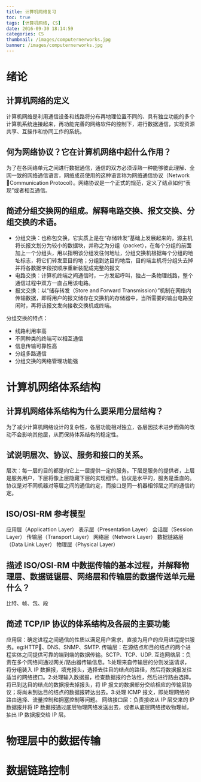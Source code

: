 ```yaml
---
title: 计算机网络复习
toc: true
tags: [计算机网络, CS]
date: 2016-09-30 18:14:59
categories: CS
thumbnail: /images/computernerworks.jpg
banner: /images/computernerworks.jpg
---
```


# 绪论

## 计算机网络的定义

计算机网络是利用通信设备和线路将分布再地理位置不同的、具有独立功能的多个计算机系统连接起来，再功能完善的网络软件的控制下，进行数据通信，实现资源共享、互操作和协同工作的系统。

<!--more-->

## 何为网络协议？它在计算机网络中起什么作用？

为了在各网络单元之间进行数据通信，通信的双方必须谆熟一种能够彼此理解、全网一致的网络通信语言，网络成员使用的这种语言称为网络通信协议（Network Communication Protocol）。网络协议是一个正式的规范，定义了结点如何“表现”或者相互通信。

## 简述分组交换网的组成。解释电路交换、报文交换、分组交换的术语。

- 分组交换：也称包交换，它实质上是在“存储转发”基础上发展起来的，源主机将长报文划分为较小的数据块，并称之为分组（packet），在每个分组的前面加上一个分组头，用以指明该分组发往何地址，分组交换机根据每个分组的地址标志，将它们转发至目的地；分组到达目的地后，目的端主机将分组头去掉并将各数据字段按顺序重新装配成完整的报文
- 电路交换：计算机终端之间通信时，一方发起呼叫，独占一条物理线路，整个通信过程中双方一直占用该电路。
- 报文交换：以“储存转发（Store and Forward Transmission）”机制在网络内传输数据，即将用户的报文储存在交换机的存储器中，当所需要的输出电路空闲时，再将该报文发向接收交换机或终端。

分组交换的特点：

- 线路利用率高
- 不同种类的终端可以相互通信
- 信息传输可靠性高
- 分组多路通信
- 分组交换的网络管理功能强

# 计算机网络体系结构

## 计算机网络体系结构为什么要采用分层结构？

为了减少计算机网络设计的复杂性，各层功能相对独立，各层因技术进步而做的改动不会影响其他层，从而保持体系结构的稳定性。

## 试说明层次、协议、服务和接口的关系。

层次：每一层的目的都是向它上一层提供一定的服务。下层是服务的提供者，上层是服务用户，下层将像上层隐藏下层的实现细节。协议是水平的，服务是垂直的。
协议是对不同机器对等层之间的通信约定，而接口是同一机器相邻层之间的通信约定。

## ISO/OSI-RM 参考模型

应用层（Applicattion Layer）
表示层（Presentation Layer）
会话层（Session Layer）
传输层（Transport Layer）
网络层（Network Layer）
数据链路层（Data Link Layer）
物理层（Physical Layer）

## 描述 ISO/OSI-RM 中数据传输的基本过程，并解释物理层、数据链锯层、网络层和传输层的数据传送单元是什么？

比特、帧、包、段

## 简述 TCP/IP 协议的体系结构及各层的主要功能

应用层：确定进程之间通信的性质以满足用户需求，直接为用户的应用进程提供服务。eg:HTTP、DNS、SNMP、SMTP.
传输层：在源结点和目的结点的两个进程实体之间提供可靠的端到端的数据传输。SCTP、TCP、UDP.
互连网络层：负责在多个网络间通过网关/路由器传输信息。1:处理来自传输层的分则发送请求，将分组装入 IP 数据报，填充报头，选择去往目的结点的路径，然后将数据报发往适当的网络接口。2:处理输入数据报，检查数据报的合法性，然后进行路由选择。将已到达目的结点的数据报去掉报头，将 IP 报文的数据部分交给相应的传输层协议；将尚未到达目的结点的数据报转达出去。3:处理 ICMP 报文，即处理网络的路由选择、流量控制和拥塞控制等问题。
网络接口层：负责接收从 IP 层交来的 IP 数据报并将 IP 数据报通过底层物理网络发送出去，或者从底层网络接收物理帧，抽出 IP 数据报交给 IP 层。

# 物理层中的数据传输

# 数据链路控制
